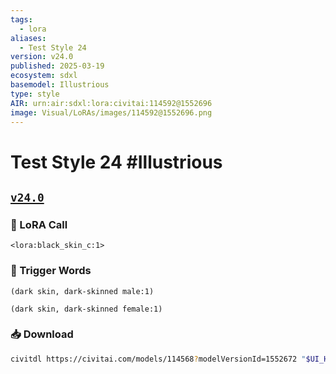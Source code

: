 ```yaml
---
tags:
  - lora
aliases:
  - Test Style 24
version: v24.0
published: 2025-03-19
ecosystem: sdxl
basemodel: Illustrious
type: style
AIR: urn:air:sdxl:lora:civitai:114592@1552696
image: Visual/LoRAs/images/114592@1552696.png
---
```


# Test Style 24 #Illustrious

## [`v24.0`][v24.0]

### 🧩 LoRA Call

```
<lora:black_skin_c:1>
```

### 🔑 Trigger Words

```
(dark skin, dark-skinned male:1)
```

```
(dark skin, dark-skinned female:1)
```

### 📥 Download

```bash
civitdl https://civitai.com/models/114568?modelVersionId=1552672 "$UI_HOME"/models/Lora
```

[v24.0]:https://civitai.com/models/114568?modelVersionId=1552672
